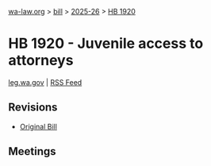 [wa-law.org](/) > [bill](/bill/) > [2025-26](/bill/2025-26/) > [HB 1920](/bill/2025-26/hb/1920/)

# HB 1920 - Juvenile access to attorneys
[leg.wa.gov](https://app.leg.wa.gov/billsummary?BillNumber=1920&Year=2025&Initiative=false) | [RSS Feed](./rss.xml)

## Revisions
* [Original Bill](1/)

## Meetings